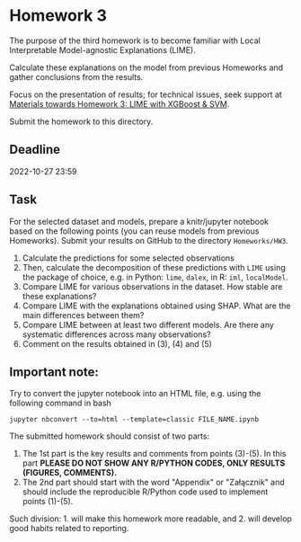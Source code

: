 # Homework 3

The purpose of the third homework is to become familiar with Local Interpretable Model-agnostic Explanations (LIME). 

Calculate these explanations on the model from previous Homeworks and gather conclusions from the results.

Focus on the presentation of results; for technical issues, seek support at [Materials towards Homework 3: LIME with XGBoost & SVM](https://mim-uw.github.io/eXplainableMachineLearning-2023/hw3_lime_with_xgboost_on_titanic.html).

Submit the homework to this directory.

## Deadline 

2022-10-27 23:59

## Task

For the selected dataset and models, prepare a knitr/jupyter notebook based on the following points (you can reuse models from previous Homeworks).
Submit your results on GitHub to the directory `Homeworks/HW3`.

1. Calculate the predictions for some selected observations
2. Then, calculate the decomposition of these predictions with `LIME` using the package of choice, e.g. in Python: `lime`, `dalex`, in R: `iml`, `localModel`.
3. Compare LIME for various observations in the dataset. How stable are these explanations? 
4. Compare LIME with the explanations obtained using SHAP. What are the main differences between them?
5. Compare LIME between at least two different models. Are there any systematic differences across many observations?
6. Comment on the results obtained in (3), (4) and (5)


## **Important note:**

Try to convert the jupyter notebook into an HTML file, e.g. using the following command in bash

```
jupyter nbconvert --to=html --template=classic FILE_NAME.ipynb
```

The submitted homework should consist of two parts:

1. The 1st part is the key results and comments from points (3)-(5). In this part **PLEASE DO NOT SHOW ANY R/PYTHON CODES, ONLY RESULTS (FIGURES, COMMENTS).**
2. The 2nd part should start with the word "Appendix" or "Załącznik" and should include the reproducible R/Python code used to implement points (1)-(5).

Such division: 1. will make this homework more readable, and 2. will develop good habits related to reporting.
